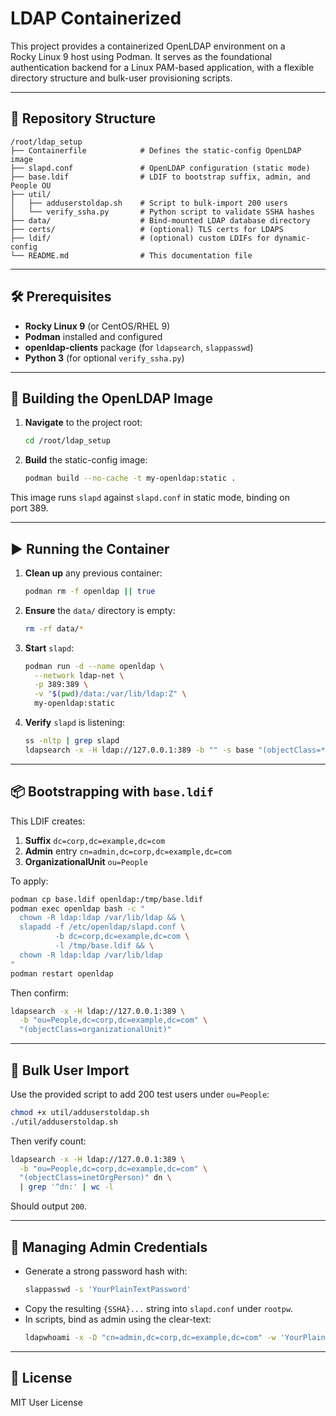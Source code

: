 # LDAP Containerized

This project provides a containerized OpenLDAP environment on a Rocky Linux 9 host using Podman. It serves as the foundational authentication backend for a Linux PAM-based application, with a flexible directory structure and bulk-user provisioning scripts.

---

## 📂 Repository Structure

```
/root/ldap_setup
├── Containerfile            # Defines the static-config OpenLDAP image
├── slapd.conf               # OpenLDAP configuration (static mode)
├── base.ldif                # LDIF to bootstrap suffix, admin, and People OU
├── util/
│   ├── adduserstoldap.sh    # Script to bulk-import 200 users
│   └── verify_ssha.py       # Python script to validate SSHA hashes
├── data/                    # Bind-mounted LDAP database directory
├── certs/                   # (optional) TLS certs for LDAPS
├── ldif/                    # (optional) custom LDIFs for dynamic-config
└── README.md                # This documentation file
```

---

## 🛠 Prerequisites

- **Rocky Linux 9** (or CentOS/RHEL 9)
- **Podman** installed and configured
- **openldap-clients** package (for `ldapsearch`, `slappasswd`)
- **Python 3** (for optional `verify_ssha.py`)

---

## 🚀 Building the OpenLDAP Image

1. **Navigate** to the project root:
   ```bash
   cd /root/ldap_setup
   ```
2. **Build** the static-config image:
   ```bash
   podman build --no-cache -t my-openldap:static .
   ```

This image runs `slapd` against `slapd.conf` in static mode, binding on port 389.

---

## ▶️ Running the Container

1. **Clean up** any previous container:
   ```bash
   podman rm -f openldap || true
   ```
2. **Ensure** the `data/` directory is empty:
   ```bash
   rm -rf data/*
   ```
3. **Start** `slapd`:
   ```bash
   podman run -d --name openldap \
     --network ldap-net \
     -p 389:389 \
     -v "$(pwd)/data:/var/lib/ldap:Z" \
     my-openldap:static
   ```
4. **Verify** `slapd` is listening:
   ```bash
   ss -nltp | grep slapd
   ldapsearch -x -H ldap://127.0.0.1:389 -b "" -s base "(objectClass=*)"
   ```

---

## 📦 Bootstrapping with `base.ldif`

This LDIF creates:

1. **Suffix** `dc=corp,dc=example,dc=com`
2. **Admin** entry `cn=admin,dc=corp,dc=example,dc=com`
3. **OrganizationalUnit** `ou=People`

To apply:

```bash
podman cp base.ldif openldap:/tmp/base.ldif
podman exec openldap bash -c "
  chown -R ldap:ldap /var/lib/ldap && \
  slapadd -f /etc/openldap/slapd.conf \
          -b dc=corp,dc=example,dc=com \
          -l /tmp/base.ldif && \
  chown -R ldap:ldap /var/lib/ldap
"
podman restart openldap
```

Then confirm:

```bash
ldapsearch -x -H ldap://127.0.0.1:389 \
  -b "ou=People,dc=corp,dc=example,dc=com" \
  "(objectClass=organizationalUnit)"
```

---

## 👥 Bulk User Import

Use the provided script to add 200 test users under `ou=People`:

```bash
chmod +x util/adduserstoldap.sh
./util/adduserstoldap.sh
```

Then verify count:

```bash
ldapsearch -x -H ldap://127.0.0.1:389 \
  -b "ou=People,dc=corp,dc=example,dc=com" \
  "(objectClass=inetOrgPerson)" dn \
  | grep '^dn:' | wc -l
```  
Should output `200`.

---

## 🔐 Managing Admin Credentials

- Generate a strong password hash with:
  ```bash
  slappasswd -s 'YourPlainTextPassword'
  ```
- Copy the resulting `{SSHA}...` string into `slapd.conf` under `rootpw`.
- In scripts, bind as admin using the clear-text:
  ```bash
  ldapwhoami -x -D "cn=admin,dc=corp,dc=example,dc=com" -w 'YourPlainTextPassword'
  ```
---

## 📄 License

MIT User License
